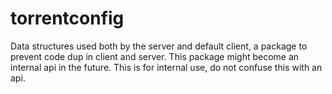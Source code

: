 torrentconfig
=============

Data structures used both by the server and default client, a package to prevent
code dup in client and server. This package might become an internal api in the
future. This is for internal use, do not confuse this with an api.
